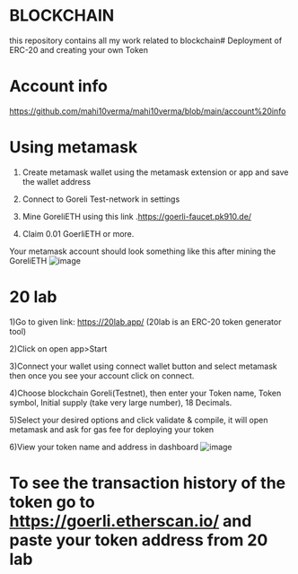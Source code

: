 # BLOCKCHAIN

this repository contains all my work related to blockchain# Deployment of ERC-20 and creating your own Token

# Account info
https://github.com/mahi10verma/mahi10verma/blob/main/account%20info

# Using metamask
1) Create metamask wallet using the metamask extension or app and save the wallet address  
 2)  Connect to Goreli Test-network in settings

3) Mine GoreliETH using this link .https://goerli-faucet.pk910.de/
4) Claim 0.01 GoerliETH or more.

Your metamask account should look something like this after mining the GoreliETH
![image](https://github.com/mahi10verma/mahi10verma/assets/137199798/3a324099-eeb9-4a73-88b9-4c082b332024)
# 20 lab
1)Go to given link: https://20lab.app/ (20lab is an ERC-20 token generator tool)

2)Click on open app>Start

3)Connect your wallet using connect wallet button and select metamask then once you see your account click on connect.

4)Choose blockchain Goreli(Testnet), then enter your Token name, Token symbol, Initial supply (take very large number), 18 Decimals.

5)Select your desired options and click validate & compile, it will open metamask and ask for gas fee for deploying your token

6)View your token name and address in dashboard
![image](https://github.com/mahi10verma/mahi10verma/assets/137199798/f3a1815d-4473-4b8a-92f7-6aed0adc0704)
#  To see the transaction history of the token go to https://goerli.etherscan.io/ and paste your token address from 20 lab

